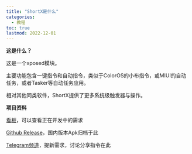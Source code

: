 ```yaml
---
title: "ShortX是什么"
categories:
  - 教程
toc: true
lastmod: 2022-12-01
---
```


**这是什么？**


这是一个xposed模块。


主要功能包含一键指令和自动指令，类似于ColorOS的小布指令，或MIUI的自动任务，或者Tasker等自动任务应用。

相对其他同类软件，ShortX提供了更多系统级触发器与操作。



**项目资料**

[看板](https://github.com/users/ShortX-Repo/projects/1/views/1)，可以查看正在开发中的需求

[Github Release](https://github.com/ShortX-Repo/ShortX-Release)，国内版本Apk归档于此

[Telegram频道](https://t.me/shortxmod)，提新需求，讨论分享指令在此

